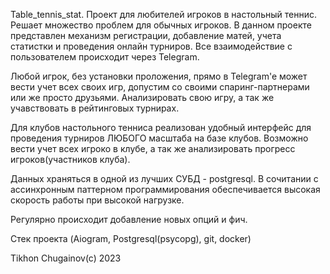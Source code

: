 Table_tennis_stat.
Проект для любителей игроков в настольный теннис. Решает множество проблем для обычных игроков.
В данном проекте представлен механизм регистрации, добавление матей, учета статистки и проведения онлайн турниров.
Все взаимодействие с пользователем происходит через Telegram. 

Любой игрок, без установки проложения, прямо в Telegram'e может вести учет всех своих игр, допустим со своими спаринг-партнерами
или же просто друзьями. Анализировать свою игру, а так же учавствовать в рейтинговых турнирах.

Для клубов настольного тенниса реализован удобный интерфейс для проведения турниров ЛЮБОГО масштаба на базе клубов.
Возможно вести учет всех игроко в клубе, а так же анализировать прогресс игроков(участников клуба).

Данных храняться в одной из лучших СУБД - postgresql. В сочитании с ассинхронным паттерном программирования обеспечивается высокая скорость работы при 
высокой нагрузке.

Регулярно происходит добавление новых опций и фич. 

Стек проекта (Aiogram, Postgresql(psycopg), git, docker)

Tikhon Chugainov(c) 2023
